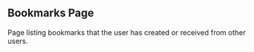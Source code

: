 Bookmarks Page
--------------

Page listing bookmarks that the user has created or received from other users.
